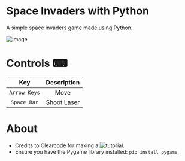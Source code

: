 # Space Invaders with Python
A simple space invaders game made using Python.

![image](https://user-images.githubusercontent.com/85440857/161965420-bf69f915-1a8d-4190-97c5-8289ff698217.png)

# Controls ⌨
| Key | Description |
| :---: | :---: |
| `Arrow Keys` | Move |
| `Space Bar` | Shoot Laser |

# About
- Credits to Clearcode for making a ![tutorial](https://youtu.be/o-6pADy5Mdg).
- Ensure you have the Pygame library installed: `pip install pygame`.
